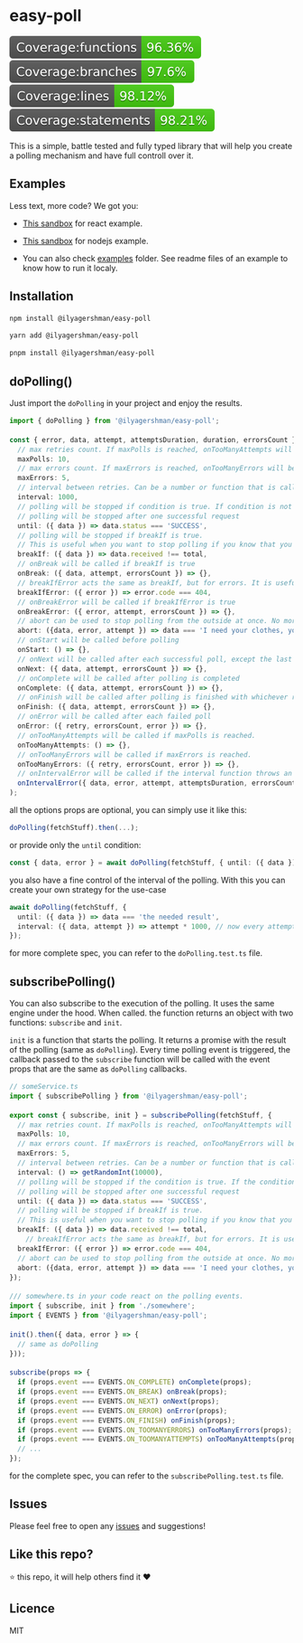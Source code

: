 # easy-poll

<img src="./badges/badge-functions.svg" /><img src="./badges/badge-branches.svg" /><img src="./badges/badge-lines.svg" /><img src="./badges/badge-statements.svg" />

This is a simple, battle tested and fully typed library that will help you create a polling mechanism and have full controll over it.

## Examples

Less text, more code? We got you:

- [This sandbox](https://codesandbox.io/p/devbox/dopolling-playground-4l5ct7?embed=1&file=%2Fsrc%2FApp.tsx) for react example.

- [This sandbox](https://codesandbox.io/p/devbox/easy-poll-express-sandbox-gjhzt4?file=%2Findex.js%3A23%2C26) for nodejs example.

- You can also check [examples](https://github.com/IlyaGershman/easy-poll/tree/main/examples) folder. See readme files of an example to know how to run it localy.

## Installation

```bash
npm install @ilyagershman/easy-poll
```

```bash
yarn add @ilyagershman/easy-poll
```

```bash
pnpm install @ilyagershman/easy-poll
```

## doPolling()

Just import the `doPolling` in your project and enjoy the results.

```ts
import { doPolling } from '@ilyagershman/easy-poll';

const { error, data, attempt, attemptsDuration, duration, errorsCount } = await doPolling(fetchStuff, {
  // max retries count. If maxPolls is reached, onTooManyAttempts will be called
  maxPolls: 10,
  // max errors count. If maxErrors is reached, onTooManyErrors will be called
  maxErrors: 5,
  // interval between retries. Can be a number or function that is called on every poll
  interval: 1000,
  // polling will be stopped if condition is true. If condition is not provided,
  // polling will be stopped after one successful request
  until: ({ data }) => data.status === 'SUCCESS',
  // polling will be stopped if breakIf is true.
  // This is useful when you want to stop polling if you know that you will never get the result you want.
  breakIf: ({ data }) => data.received !== total,
  // onBreak will be called if breakIf is true
  onBreak: ({ data, attempt, errorsCount }) => {},
  // breakIfError acts the same as breakIf, but for errors. It is useful when you want to stop polling if you receive a specific error type.
  breakIfError: ({ error }) => error.code === 404,
  // onBreakError will be called if breakIfError is true
  onBreakError: ({ error, attempt, errorsCount }) => {},
  // abort can be used to stop polling from the outside at once. No more callbacks will be called.
  abort: ({data, error, attempt }) => data === 'I need your clothes, your boots, and your motorcycle',
  // onStart will be called before polling
  onStart: () => {},
  // onNext will be called after each successful poll, except the last one
  onNext: ({ data, attempt, errorsCount }) => {},
  // onComplete will be called after polling is completed
  onComplete: ({ data, attempt, errorsCount }) => {},
  // onFinish will be called after polling is finished with whichever result
  onFinish: ({ data, attempt, errorsCount }) => {},
  // onError will be called after each failed poll
  onError: ({ retry, errorsCount, error }) => {},
  // onTooManyAttempts will be called if maxPolls is reached.
  onTooManyAttempts: () => {},
  // onTooManyErrors will be called if maxErrors is reached.
  onTooManyErrors: ({ retry, errorsCount, error }) => {},
  // onIntervalError will be called if the interval function throws an error
  onIntervalError({ data, error, attempt, attemptsDuration, errorsCount, duration }) => {}
);
```

all the options props are optional, you can simply use it like this:

```ts
doPolling(fetchStuff).then(...);
```

or provide only the `until` condition:

```ts
const { data, error } = await doPolling(fetchStuff, { until: ({ data }) => data === 'the needed result' });
```

you also have a fine control of the interval of the polling. With this you can create your own strategy for the use-case

```ts
await doPolling(fetchStuff, {
  until: ({ data }) => data === 'the needed result',
  interval: ({ data, attempt }) => attempt * 1000, // now every attempt is going to be less and less frequent
});
```

for more complete spec, you can refer to the `doPolling.test.ts` file.

## subscribePolling()

You can also subscribe to the execution of the polling. It uses the same engine under the hood.
When called. the function returns an object with two functions: `subscribe` and `init`.

`init` is a function that starts the polling. It returns a promise with the result of the polling (same as `doPolling`).
Every time polling event is triggered, the callback passed to the `subscribe` function will be called with the event props that are the same as `doPolling` callbacks.

```ts
// someService.ts
import { subscribePolling } from '@ilyagershman/easy-poll';

export const { subscribe, init } = subscribePolling(fetchStuff, {
  // max retries count. If maxPolls is reached, onTooManyAttempts will be called
  maxPolls: 10,
  // max errors count. If maxErrors is reached, onTooManyErrors will be called
  maxErrors: 5,
  // interval between retries. Can be a number or function that is called on every poll
  interval: () => getRandomInt(10000),
  // polling will be stopped if the condition is true. If the condition is not provided,
  // polling will be stopped after one successful request
  until: ({ data }) => data.status === 'SUCCESS',
  // polling will be stopped if breakIf is true.
  // This is useful when you want to stop polling if you know that you will never get the result you want.
  breakIf: ({ data }) => data.received !== total,
    // breakIfError acts the same as breakIf, but for errors. It is useful when you want to stop polling if you receive a specific error type.
  breakIfError: ({ error }) => error.code === 404,
  // abort can be used to stop polling from the outside at once. No more callbacks will be called.
  abort: ({data, error, attempt }) => data === 'I need your clothes, your boots, and your motorcycle',
});

/// somewhere.ts in your code react on the polling events.
import { subscribe, init } from './somewhere';
import { EVENTS } from '@ilyagershman/easy-poll';

init().then({ data, error } => {
  // same as doPolling
}));

subscribe(props => {
  if (props.event === EVENTS.ON_COMPLETE) onComplete(props);
  if (props.event === EVENTS.ON_BREAK) onBreak(props);
  if (props.event === EVENTS.ON_NEXT) onNext(props);
  if (props.event === EVENTS.ON_ERROR) onError(props);
  if (props.event === EVENTS.ON_FINISH) onFinish(props);
  if (props.event === EVENTS.ON_TOOMANYERRORS) onTooManyErrors(props);
  if (props.event === EVENTS.ON_TOOMANYATTEMPTS) onTooManyAttempts(props);
  // ...
});
```

for the complete spec, you can refer to the `subscribePolling.test.ts` file.

## Issues

Please feel free to open any [issues](https://github.com/IlyaGershman/easy-poll/issues) and suggestions!

## Like this repo?

 ⭐️ this repo, it will help others find it ❤️

## Licence

MIT
